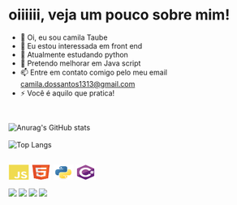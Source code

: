 <h1>oiiiiii, veja um pouco sobre mim!</h1>

- 👋 Oi, eu sou camila Taube
- 👀 Eu estou interessada em front end
- 🌱 Atualmente estudando python
- 💞️ Pretendo melhorar em Java script
- 📫 Entre em contato comigo pelo meu email camila.dossantos1313@gmail.com
- ⚡ Você é aquilo que pratica!
 <br>

  ![Anurag's GitHub stats](https://github-readme-stats.vercel.app/api?username=anuraghazra&show_icons=true&theme=radical)
  <br><br>
  ![Top Langs](https://github-readme-stats.vercel.app/api/top-langs/?username=anuraghazra&langs_count=4)

<div style="display: inline_block"><br>
  <img align="center" alt="Rafa-Js" height="30" width="40" src="https://raw.githubusercontent.com/devicons/devicon/master/icons/javascript/javascript-plain.svg">
  <img align="center" alt="Rafa-HTML" height="30" width="40" src="https://raw.githubusercontent.com/devicons/devicon/master/icons/html5/html5-original.svg">
  <img align="center" alt="Rafa-Python" height="30" width="40" src="https://raw.githubusercontent.com/devicons/devicon/master/icons/python/python-original.svg">
  <img align="center" alt="Rafa-Csharp" height="30" width="40" src="https://raw.githubusercontent.com/devicons/devicon/master/icons/csharp/csharp-original.svg">
</div><br>
 
<div> 
  <a href="https://instagram.com/camilataube" target="_blank"><img src="https://img.shields.io/badge/-Instagram-%23E4405F?style=for-the-badge&logo=instagram&logoColor=white" target="_blank"></a>
  <a href = "mailto:camiladossantos@gmail.com"><img src="https://img.shields.io/badge/-Gmail-%23333?style=for-the-badge&logo=gmail&logoColor=white" target="_blank"></a>
  <a href="https://www.linkedin.com/in/camiladossantostaube" target="_blank"><img src="https://img.shields.io/badge/-LinkedIn-%230077B5?style=for-the-badge&logo=linkedin&logoColor=white" target="_blank"></a> 
  <a href="https://w.app/vs7XxD" target="_blank"><img src="https://img.shields.io/badge/WhatsApp-25D366?style=for-the-badge&logo=whatsapp&logoColor=white"></a>
</div>

<!---
CamilaTaube17/CamilaTaube17 is a ✨ special ✨ repository because its `README.md` (this file) appears on your GitHub profile.
You can click the Preview link to take a look at your changes.
--->
